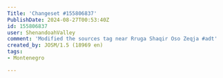 ```yaml
---
Title: 'Changeset #155806837'
PublishDate: 2024-08-27T00:53:40Z
id: 155806837
user: ShenandoahValley
comment: 'Modified the sources tag near Rruga Shaqir Oso Zeqja #adt'
created_by: JOSM/1.5 (18969 en)
tags:
- Montenegro

---
```

